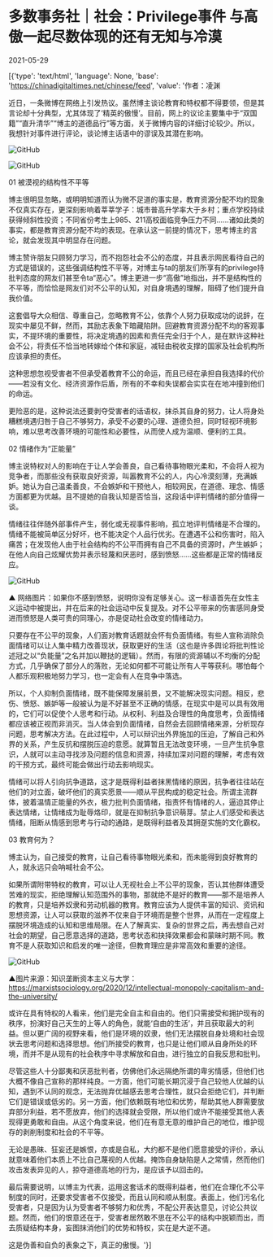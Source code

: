 # 多数事务社｜社会：Privilege事件 与高傲一起尽数体现的还有无知与冷漠

2021-05-29

[{'type': 'text/html', 'language': None, 'base': 'https://chinadigitaltimes.net/chinese/feed', 'value': '作者：凌渊

近日，一条微博在网络上引发热议。虽然博主谈论教育和特权都不得要领，但是其言论却十分典型，尤其体现了‘精英的傲慢’。目前，网上的议论主要集中于“双国籍”“直升清华”“博主的道德品行”等方面，关于微博内容的详细讨论较少。所以，我想针对事件进行评论，谈论博主话语中的谬误及其潜在影响。

![GitHub](https://chinadigitaltimes.net/chinese/files/2021/05/post-666524-60b24392e954f.png)

![GitHub](https://chinadigitaltimes.net/chinese/files/2021/05/post-666524-60b24397c8349.png)

01 被漠视的结构性不平等

博主很明显忽略，或明明知道而认为微不足道的事实是，教育资源分配不均的现象不仅真实存在，更深刻影响着莘莘学子：城市普高升学率大于乡村；重点学校持续获得倾斜性投资；不同省份考生上985、211高校面临竞争压力不同……诸如此类的事实，都是教育资源分配不均的表现。在承认这一前提的情况下，思考博主的言论，就会发现其中明显存在问题。

博主赞许朋友只顾努力学习，而不抱怨社会不公的态度，并且表示网民看待自己的方式是错误的，这些强调结构性不平等，对博主与ta的朋友们所享有的privilege持批判态度的网友们甚至令ta“恶心”。博主更进一步“高傲”地指出，并不是结构性的不平等，而恰恰是网友们对不公平的认知，对自身境遇的理解，阻碍了他们提升自我价值。

这套倡导大众相信、尊重自己，忽略教育不公，依靠个人努力获取成功的说辞，在现实中屡见不鲜，然而，其励志表象下暗藏陷阱。回避教育资源分配不均的客观事实，不提环境的重要性，将决定境遇的因素和责任完全归于个人，是在默许这种社会不公，将责任不恰当地转嫁给个体和家庭，减轻由税收支撑的国家及社会机构所应该承担的责任。

这种思想忽视受害者不但承受着教育不公的命运，而且已经在承担自我选择的代价——若没有文化、经济资源作后盾，所有的不幸和失误都会实实在在地冲撞到他们的命运。

更险恶的是，这种说法还要剥夺受害者的话语权，抹杀其自身的努力，让人将身处糟糕境遇归咎于自己不够努力，承受不必要的心理、道德负担，同时轻视环境影响，难以思考改善环境的可能性和必要性，从而使人成为温顺、便利的工具。

02 情绪作为“正能量”

博主说特权对人的影响在于让人学会善良，自己看待事物眼光柔和，不会将人视为竞争者，而那些没有获取良好资源，叫嚣教育不公的人，内心冷漠刻薄，充满嫉妒。她认为自己温柔善良，不会嫉妒和干预他人，相较网民，在道德、理念、情感方面都更为优越。且不提她的自我认知是否恰当，这段话中评判情绪的部分值得一谈。

情绪往往伴随外部事件产生，弱化或无视事件影响，孤立地评判情绪是不合理的。情绪不能被简单区分好坏，也不能决定个人品行优劣。在遭遇不公和伤害时，陷入痛苦；在发现他人由于社会结构的不公平而拥有自己不具备的资源时，产生嫉妒；在他人向自己炫耀优势并表示轻蔑和厌恶时，感到愤怒……这些都是正常的情绪反应。

![GitHub](https://chinadigitaltimes.net/chinese/files/2021/05/post-666524-60b2439c8d0d4.png)

▲ 网络图片：如果你不感到愤怒，说明你没有足够关心。这一标语首先在女性主义运动中被提出，并在后来的社会运动中反复提及。对不公平带来的伤害感同身受进而愤怒是人类可贵的同理心，亦是促动社会改变的情绪动力。

只要存在不公平的现象，人们面对教育话题就会怀有负面情绪。有些人宣称消除负面情绪可以让人集中精力改善现状，获取更好的生活（这也是许多舆论将批判性论述冠之以“负能量”之名并加以鞭挞的逻辑）。然而，有限的资源辅以不均衡的分配方式，几乎确保了部分人的落败，无论如何都不可能让所有人平等获利。哪怕每个人都乐观积极地努力学习，也一定会有人在竞争中落选。

所以，个人抑制负面情绪，既不能保障发展前景，又不能解决现实问题。相反，悲伤、愤怒、嫉妒等一般被认为是不好甚至不正确的情感，在现实中是可以具有效用的，它们可以促使个人思考和行动。从权利、利益及合理性的角度思考，负面情绪都应该被正视而非消灭。当人体会到负面情绪，自然会去回顾情绪来源，分析现存问题，思考解决方法。在此过程中，人可以辩识出外界施加的压迫，了解自己和外界的关系，产生反抗和摆脱压迫的意愿。就算暂且无法改变环境，一旦产生抗争意识，人就可以主动寻找涉及问题的信息和资源，持续加深对问题的理解，考虑有效的干预方式，最终可能会做出行动去影响现实。

情绪可以将人引向抗争道路，这才是既得利益者抹黑情绪的原因，抗争者往往站在他们的对立面，破坏他们的真实愿景——顺从平民构成的稳定社会。所谓主流群体，披着温情正能量的外衣，极力批判负面情绪，指责怀有情绪的人，逼迫其停止表达情绪，让情绪成为耻辱烙印，就是在抑制抗争意识萌芽。禁止人们感受和表达情绪，阻断从情感到思考与行动的通路，是既得利益者及其拥趸实施的文化霸权。

03 教育何为？

博主认为，自己接受的教育，让自己看待事物眼光柔和，而未能得到良好教育的人，就永远只会呐喊社会不公。

如果所谓附带特权的教育，可以让人无视社会上不公平的现象，否认其他群体遭受苦难的现实，拒绝理解认知范围外的事物，那就绝不是好的教育——那不是培养人的教育，只是培养奴隶和劳动机器的教育。教育应该为人提供丰富的知识、资讯和思想资源，让人可以获取的滋养不仅来自于环境而是整个世界，从而在一定程度上摆脱环境造成的认知和思维局限。在人了解真实、复杂的世界之后，再去想自己对社会的期望，自己愿意选择的道路，思考状态和抉择效果都会和蒙昧时期不同。教育不是人获取知识和启发的唯一途径，但教育理应是非常高效和重要的途径。

![GitHub](https://chinadigitaltimes.net/chinese/files/2021/05/post-666524-60b243a040638.png)

▲图片来源：知识垄断资本主义与大学：https://marxistsociology.org/2020/12/intellectual-monopoly-capitalism-and-the-university/

或许在具有特权的人看来，他们是完全自主和自由的。他们只需接受和拥护现有的秩序，扮演好自己天生的上等人的角色，就能‘自由的生活’，并且获取最大的利益。但以更广阔的视野来看，他们是环境的奴隶，他们无法摆脱自身处境和社会现状去思考问题和选择思想。他们所接受的教育，也只是让他们顺从自身所处的环境，而并不是从现有的社会秩序中寻求解放和自由，进行独立的自我反思和批判。

尽管这些人十分鄙夷和厌恶批判者，仿佛他们永远隔绝所谓的卑劣情感，但他们也大概不像自己宣称的那样纯良。一方面，他们可能长期沉浸于自己较他人优越的认知，遇到不认同的观念，无法抛弃优越感去思考合理性，就只会拒绝它们，并判断它们是错误或低劣的。另一方面，他们依赖既有地位和优势，帮助其他人群需要放弃部分利益，若不愿放弃，他们的选择就会受限，所以他们或许不能接受其他人表现得更勇敢和自由。从这个角度来说，他们在有意无意的维护自己的地位，维护现存的剥削制度和社会的不平等。

无论是愚昧、狂妄还是嫉恨，亦或是自私，大约都不是他们愿意接受的评价，承认就意味着他们本质上不比自己蔑视的人优越。掩饰自身缺陷是人之常情，然而他们攻击发表异见的人，掠夺道德高地的行为，是应该予以回击的。

最后需要说明，以博主为代表，运用这套话术的既得利益者，他们在合理化不公平制度的同时，还要求受害者不仅接受，而且认同和顺从制度。表面上，他们污名化受害者，只是因为认为受害者不够努力和优秀，不配公开表达意见，讨论公共议题。然而，他们的恨意还在于，受害者居然敢不思在不公平的结构中脱颖而出，而去质疑结构本身，妄图抹消他们的优势和特权，实在是大逆不道。

这是伪善和自负的表象之下，真正的傲慢。'}]